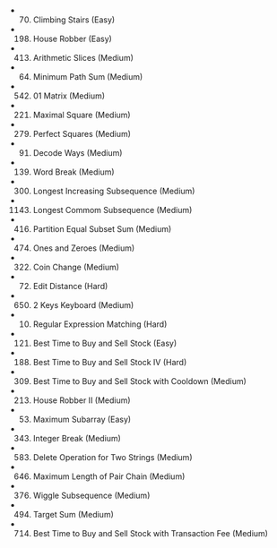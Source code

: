 
- 70. Climbing Stairs (Easy)
- 198. House Robber (Easy)
- 413. Arithmetic Slices (Medium)
- 64. Minimum Path Sum (Medium)
- 542. 01 Matrix (Medium)
- 221. Maximal Square (Medium)
- 279. Perfect Squares (Medium)
- 91. Decode Ways (Medium)
- 139. Word Break (Medium)
- 300. Longest Increasing Subsequence (Medium)
- 1143. Longest Commom Subsequence (Medium)
- 416. Partition Equal Subset Sum (Medium)
- 474. Ones and Zeroes (Medium)
- 322. Coin Change (Medium)
- 72. Edit Distance (Hard)
- 650. 2 Keys Keyboard (Medium)
- 10. Regular Expression Matching (Hard)
- 121. Best Time to Buy and Sell Stock (Easy)
- 188. Best Time to Buy and Sell Stock IV (Hard)
- 309. Best Time to Buy and Sell Stock with Cooldown (Medium)
- 213. House Robber II (Medium)
- 53. Maximum Subarray (Easy)
- 343. Integer Break (Medium)
- 583. Delete Operation for Two Strings (Medium)
- 646. Maximum Length of Pair Chain (Medium)
- 376. Wiggle Subsequence (Medium)
- 494. Target Sum (Medium)
- 714. Best Time to Buy and Sell Stock with Transaction Fee (Medium)
